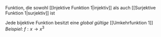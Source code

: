 Funktion, die sowohl [[Injektive Funktion 1|injektiv]] als auch [[Surjektive Funktion 1|surjektiv]] ist

Jede bijektive Funktion besitzt eine _global gültige_ [[Umkehrfunktion 1]]
_Beispiel_: $f: x\rightarrow x^{3}$ 